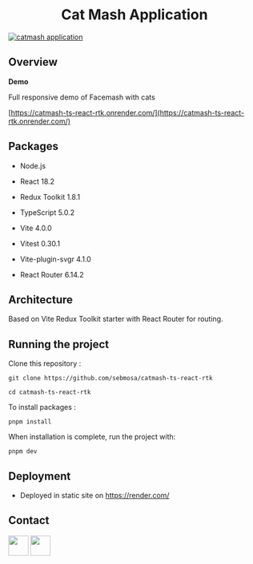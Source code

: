 <h1  align="center">Cat Mash Application</h1>

<a  href="https://catmash-ts-react-rtk.onrender.com/"><img  src="https://res.cloudinary.com/dr9kwlfuq/image/upload/v1697130271/Catmash_TS_React_RTK/m-gtb-catmash-homepage_diraj1.jpg"  title="catmash application"  alt="catmash application"></a>

## Overview

**Demo**

Full responsive demo of Facemash with cats

<a  href="https://catmash-ts-react-rtk.onrender.com/"  target="_blank"> [https://catmash-ts-react-rtk.onrender.com/](https://catmash-ts-react-rtk.onrender.com/)</a>

## Packages

- Node.js

- React 18.2

- Redux Toolkit 1.8.1

- TypeScript 5.0.2

- Vite 4.0.0

- Vitest 0.30.1

- Vite-plugin-svgr 4.1.0

- React Router 6.14.2


## Architecture

Based on Vite Redux Toolkit starter with React Router for routing.

## Running the project

Clone this repository :

```
git clone https://github.com/sebmosa/catmash-ts-react-rtk

cd catmash-ts-react-rtk
```

To install packages :

```
pnpm install
```

When installation is complete, run the project with:

```
pnpm dev
```

## Deployment

- Deployed in static site on https://render.com/

## Contact

<a  href="https://www.linkedin.com/in/s%C3%A9bastien-mosagna-85a1a29/"  target="_blank"> <img src="https://res.cloudinary.com/dr9kwlfuq/image/upload/v1683577491/Gamepad_TS_Backend/LI-In-Bug_afyv46.png"
width="40"
/></a>
<a  href="mailto:sebmosa@gmail.com"  target="_blank"> <img src="https://res.cloudinary.com/dr9kwlfuq/image/upload/v1683577816/Gamepad_TS_Backend/Gmail_icon_ptcfsz.png"
width="40"
/></a>
